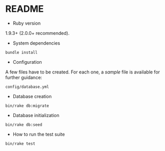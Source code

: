 # README

* Ruby version

1.9.3+ (2.0.0+ recommended).

* System dependencies

```
bundle install
```

* Configuration

A few files have to be created.  For each one, a *sample* file is available for
further guidance:

```
config/database.yml
```

* Database creation

```
bin/rake db:migrate
```

* Database initialization

```
bin/rake db:seed
```

* How to run the test suite

```
bin/rake test
```
